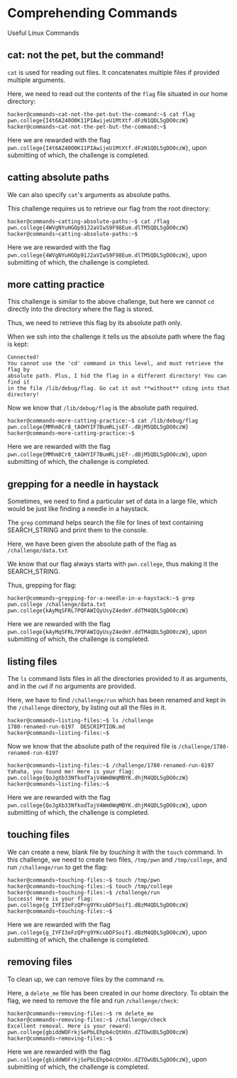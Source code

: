# Comprehending Commands
Useful Linux Commands

## cat: not the pet, but the command! 
`cat` is used for reading out files. It concatenates multiple files if provided multiple arguments.

Here, we need to read out the contents of the `flag` file situated in our home directory:
```
hacker@commands~cat-not-the-pet-but-the-command:~$ cat flag
pwn.college{I4t6A240O0K11PIAwijeU1MtXtf.dFzN1QDL5gDO0czW}
hacker@commands~cat-not-the-pet-but-the-command:~$
```
Here we are rewarded with the flag `pwn.college{I4t6A240O0K11PIAwijeU1MtXtf.dFzN1QDL5gDO0czW}`, upon submitting of which, the challenge is completed.

## catting absolute paths
We can also specify `cat`'s arguments as absolute paths.

This challenge requires us to retrieve our flag from the root directory:
```
hacker@commands~catting-absolute-paths:~$ cat /flag
pwn.college{4WVgNYuHGOp91J2aVIwS9F98Eum.dlTM5QDL5gDO0czW}
hacker@commands~catting-absolute-paths:~$
```
Here we are rewarded with the flag `pwn.college{4WVgNYuHGOp91J2aVIwS9F98Eum.dlTM5QDL5gDO0czW}`, upon submitting of which, the challenge is completed.

## more catting practice
This challenge is similar to the above challenge, but here we cannot `cd` directly into the directory where the flag is stored. 

Thus, we need to retrieve this flag by its absolute path only.

When we ssh into the challenge it tells us the absolute path where the flag is kept:
```
Connected!
You cannot use the 'cd' command in this level, and must retrieve the flag by
absolute path. Plus, I hid the flag in a different directory! You can find it
in the file /lib/debug/flag. Go cat it out **without** cding into that
directory!
```
Now we know that `/lib/debug/flag` is the absolute path required.
```
hacker@commands~more-catting-practice:~$ cat /lib/debug/flag
pwn.college{MMhm8Cr8_tAOHYIF7BumRLjsEf-.dBjM5QDL5gDO0czW}
hacker@commands~more-catting-practice:~$
```

Here we are rewarded with the flag `pwn.college{MMhm8Cr8_tAOHYIF7BumRLjsEf-.dBjM5QDL5gDO0czW}`, upon submitting of which, the challenge is completed.

## grepping for a needle in haystack
Sometimes, we need to find a particular set of data in a large file, which would be just like finding a needle in a haystack.

The `grep` command helps search the file for lines of text containing SEARCH_STRING and print them to the console.

Here, we have been given the absolute path of the flag as `/challenge/data.txt`

We know that our flag always starts with `pwn.college`, thus making it the SEARCH_STRING.

Thus, grepping for flag:
```
hacker@commands~grepping-for-a-needle-in-a-haystack:~$ grep pwn.college /challenge/data.txt
pwn.college{kAyMqSFRL7PQFAWIQyUsyZ4edmY.ddTM4QDL5gDO0czW}
```

Here we are rewarded with the flag `pwn.college{kAyMqSFRL7PQFAWIQyUsyZ4edmY.ddTM4QDL5gDO0czW}`, upon submitting of which, the challenge is completed.

## listing files
The `ls` command lists files in all the directories provided to it as arguments, and in the `cwd` if no arguments are provided.

Here, we have to find `/challenge/run` which has been renamed and kept in the `/challenge` directory, by listing out all the files in it.
```
hacker@commands~listing-files:~$ ls /challenge
1780-renamed-run-6197  DESCRIPTION.md
hacker@commands~listing-files:~$
```
Now we know that the absolute path of the required file is `/challenge/1780-renamed-run-6197`
```
hacker@commands~listing-files:~$ /challenge/1780-renamed-run-6197
Yahaha, you found me! Here is your flag:
pwn.college{QoJgXb33NfkodTajV4Wm0WqMBYK.dhjM4QDL5gDO0czW}
hacker@commands~listing-files:~$
```

Here we are rewarded with the flag `pwn.college{QoJgXb33NfkodTajV4Wm0WqMBYK.dhjM4QDL5gDO0czW}`, upon submitting of which, the challenge is completed.

## touching files
We can create a new, blank file by _touching_ it with the `touch` command.
In this challenge, we need to create two files, `/tmp/pwn` and `/tmp/college`, and run `/challenge/run` to get the flag:
```
hacker@commands~touching-files:~$ touch /tmp/pwn
hacker@commands~touching-files:~$ touch /tmp/college
hacker@commands~touching-files:~$ /challenge/run
Success! Here is your flag:
pwn.college{g_IYFI3eFzQPrg9YKcubDFSoif1.dBzM4QDL5gDO0czW}
hacker@commands~touching-files:~$
```

Here we are rewarded with the flag `pwn.college{g_IYFI3eFzQPrg9YKcubDFSoif1.dBzM4QDL5gDO0czW}`, upon submitting of which, the challenge is completed.

## removing files
To clean up, we can remove files by the command `rm`.

Here, a `delete_me` file has been created in our home directory. To obtain the flag, we need to remove the file and run `/challenge/check`:
```
hacker@commands~removing-files:~$ rm delete_me
hacker@commands~removing-files:~$ /challenge/check
Excellent removal. Here is your reward:
pwn.college{gbiddWOFrkjSePbLEhpb4cQtHXn.dZTOwUDL5gDO0czW}
hacker@commands~removing-files:~$
```

Here we are rewarded with the flag `pwn.college{gbiddWOFrkjSePbLEhpb4cQtHXn.dZTOwUDL5gDO0czW}`, upon submitting of which, the challenge is completed.








